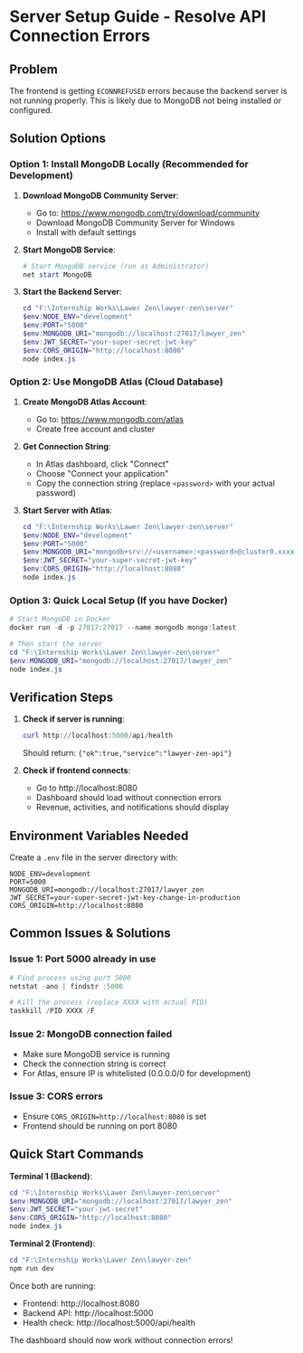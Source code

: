 # Server Setup Guide - Resolve API Connection Errors

## Problem
The frontend is getting `ECONNREFUSED` errors because the backend server is not running properly. This is likely due to MongoDB not being installed or configured.

## Solution Options

### Option 1: Install MongoDB Locally (Recommended for Development)

1. **Download MongoDB Community Server**:
   - Go to: https://www.mongodb.com/try/download/community
   - Download MongoDB Community Server for Windows
   - Install with default settings

2. **Start MongoDB Service**:
   ```powershell
   # Start MongoDB service (run as Administrator)
   net start MongoDB
   ```

3. **Start the Backend Server**:
   ```powershell
   cd "F:\Internship Works\Lawer Zen\lawyer-zen\server"
   $env:NODE_ENV="development"
   $env:PORT="5000"
   $env:MONGODB_URI="mongodb://localhost:27017/lawyer_zen"
   $env:JWT_SECRET="your-super-secret-jwt-key"
   $env:CORS_ORIGIN="http://localhost:8080"
   node index.js
   ```

### Option 2: Use MongoDB Atlas (Cloud Database)

1. **Create MongoDB Atlas Account**:
   - Go to: https://www.mongodb.com/atlas
   - Create free account and cluster

2. **Get Connection String**:
   - In Atlas dashboard, click "Connect"
   - Choose "Connect your application"
   - Copy the connection string (replace `<password>` with your actual password)

3. **Start Server with Atlas**:
   ```powershell
   cd "F:\Internship Works\Lawer Zen\lawyer-zen\server"
   $env:NODE_ENV="development"
   $env:PORT="5000"
   $env:MONGODB_URI="mongodb+srv://<username>:<password>@cluster0.xxxxx.mongodb.net/lawyer_zen?retryWrites=true&w=majority"
   $env:JWT_SECRET="your-super-secret-jwt-key"
   $env:CORS_ORIGIN="http://localhost:8080"
   node index.js
   ```

### Option 3: Quick Local Setup (If you have Docker)

```powershell
# Start MongoDB in Docker
docker run -d -p 27017:27017 --name mongodb mongo:latest

# Then start the server
cd "F:\Internship Works\Lawer Zen\lawyer-zen\server"
$env:MONGODB_URI="mongodb://localhost:27017/lawyer_zen"
node index.js
```

## Verification Steps

1. **Check if server is running**:
   ```powershell
   curl http://localhost:5000/api/health
   ```
   Should return: `{"ok":true,"service":"lawyer-zen-api"}`

2. **Check if frontend connects**:
   - Go to http://localhost:8080
   - Dashboard should load without connection errors
   - Revenue, activities, and notifications should display

## Environment Variables Needed

Create a `.env` file in the server directory with:
```env
NODE_ENV=development
PORT=5000
MONGODB_URI=mongodb://localhost:27017/lawyer_zen
JWT_SECRET=your-super-secret-jwt-key-change-in-production
CORS_ORIGIN=http://localhost:8080
```

## Common Issues & Solutions

### Issue 1: Port 5000 already in use
```powershell
# Find process using port 5000
netstat -ano | findstr :5000

# Kill the process (replace XXXX with actual PID)
taskkill /PID XXXX /F
```

### Issue 2: MongoDB connection failed
- Make sure MongoDB service is running
- Check the connection string is correct
- For Atlas, ensure IP is whitelisted (0.0.0.0/0 for development)

### Issue 3: CORS errors
- Ensure `CORS_ORIGIN=http://localhost:8080` is set
- Frontend should be running on port 8080

## Quick Start Commands

**Terminal 1 (Backend)**:
```powershell
cd "F:\Internship Works\Lawer Zen\lawyer-zen\server"
$env:MONGODB_URI="mongodb://localhost:27017/lawyer_zen"
$env:JWT_SECRET="your-jwt-secret"
$env:CORS_ORIGIN="http://localhost:8080"
node index.js
```

**Terminal 2 (Frontend)**:
```powershell
cd "F:\Internship Works\Lawer Zen\lawyer-zen"
npm run dev
```

Once both are running:
- Frontend: http://localhost:8080
- Backend API: http://localhost:5000
- Health check: http://localhost:5000/api/health

The dashboard should now work without connection errors!
